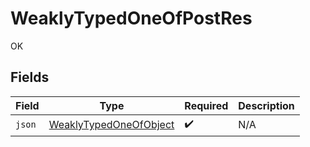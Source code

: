 # WeaklyTypedOneOfPostRes

OK


## Fields

| Field                                                                   | Type                                                                    | Required                                                                | Description                                                             |
| ----------------------------------------------------------------------- | ----------------------------------------------------------------------- | ----------------------------------------------------------------------- | ----------------------------------------------------------------------- |
| `json`                                                                  | [WeaklyTypedOneOfObject](../../models/shared/WeaklyTypedOneOfObject.md) | :heavy_check_mark:                                                      | N/A                                                                     |